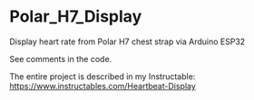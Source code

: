 # Polar_H7_Display
Display heart rate from Polar H7 chest strap via Arduino ESP32

See comments in the code.

The entire project is described in my Instructable: https://www.instructables.com/Heartbeat-Display
